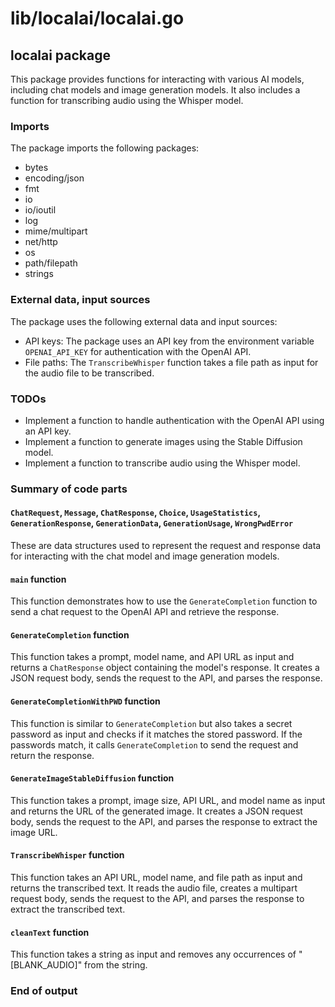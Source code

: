 # lib/localai/localai.go  
## localai package  
  
This package provides functions for interacting with various AI models, including chat models and image generation models. It also includes a function for transcribing audio using the Whisper model.  
  
### Imports  
  
The package imports the following packages:  
  
- bytes  
- encoding/json  
- fmt  
- io  
- io/ioutil  
- log  
- mime/multipart  
- net/http  
- os  
- path/filepath  
- strings  
  
### External data, input sources  
  
The package uses the following external data and input sources:  
  
- API keys: The package uses an API key from the environment variable `OPENAI_API_KEY` for authentication with the OpenAI API.  
- File paths: The `TranscribeWhisper` function takes a file path as input for the audio file to be transcribed.  
  
### TODOs  
  
- Implement a function to handle authentication with the OpenAI API using an API key.  
- Implement a function to generate images using the Stable Diffusion model.  
- Implement a function to transcribe audio using the Whisper model.  
  
### Summary of code parts  
  
#### `ChatRequest`, `Message`, `ChatResponse`, `Choice`, `UsageStatistics`, `GenerationResponse`, `GenerationData`, `GenerationUsage`, `WrongPwdError`  
  
These are data structures used to represent the request and response data for interacting with the chat model and image generation models.  
  
#### `main` function  
  
This function demonstrates how to use the `GenerateCompletion` function to send a chat request to the OpenAI API and retrieve the response.  
  
#### `GenerateCompletion` function  
  
This function takes a prompt, model name, and API URL as input and returns a `ChatResponse` object containing the model's response. It creates a JSON request body, sends the request to the API, and parses the response.  
  
#### `GenerateCompletionWithPWD` function  
  
This function is similar to `GenerateCompletion` but also takes a secret password as input and checks if it matches the stored password. If the passwords match, it calls `GenerateCompletion` to send the request and return the response.  
  
#### `GenerateImageStableDiffusion` function  
  
This function takes a prompt, image size, API URL, and model name as input and returns the URL of the generated image. It creates a JSON request body, sends the request to the API, and parses the response to extract the image URL.  
  
#### `TranscribeWhisper` function  
  
This function takes an API URL, model name, and file path as input and returns the transcribed text. It reads the audio file, creates a multipart request body, sends the request to the API, and parses the response to extract the transcribed text.  
  
#### `cleanText` function  
  
This function takes a string as input and removes any occurrences of "[BLANK_AUDIO]" from the string.  
  
### End of output  
  
  
  
